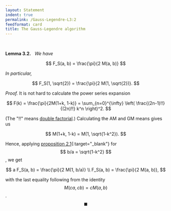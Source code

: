 ```yaml
---
layout: Statement
indent: true
permalink: /Gauss-Legendre-L3:2
feedformat: card
title: The Gauss-Legendre algorithm
---
```

<br>

**Lemma 3.2.** &nbsp; *We have*

$$
F_S(a, b) = \frac{\pi}{2 M(a, b)}
$$

*In particular,*

$$
F_S(1, \sqrt{2}) = \frac{\pi}{2 M(1, \sqrt{2})}.
$$

		
*Proof.* It is not hard to calculate the power series expansion

$$
	F(k)
	= \frac{\pi}{2M(1+k, 1-k)}
	= \sum_{n=0}^{\infty} \left( \frac{(2n-1)!!}{(2n)!!} k^n \right)^2.
$$

(The "!!" means [double factorial](https://en.wikipedia.org/wiki/Double_factorial).) Calculating the AM and GM means gives us 

$$ 
    M(1+k, 1-k) = M(1, \sqrt{1-k^2}).
$$

Hence, applying [proposition 2.1](https://www.justinasher.me/Gauss-Legendre-P2:1){:target="_blank"} for $$ b/a = \sqrt{1-k^2} $$, we get

$$
	a F_S(a, b) = \frac{\pi}{2 M(1, b/a)} \\
	F_S(a, b) = \frac{\pi}{2 M(a, b)},
$$

with the last equality following from the identity $$ M(ca, cb) = cM(a, b) $$. $$ \blacksquare $$
